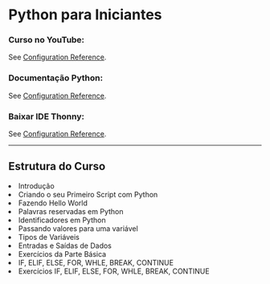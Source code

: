 # Python para Iniciantes

### Curso no YouTube:
See [Configuration Reference](https://www.youtube.com/watch?v=BAfcrs0jAYU&list=PLFYSYBoGvrksZsvRPWv1QTHeIYaK9LT7N).

### Documentação Python:
See [Configuration Reference](https://www.python.org/).

### Baixar IDE Thonny:
See [Configuration Reference](https://thonny.org/).

<hr>
<h2> Estrutura do Curso</h2>


<li> Introdução </li>
<li> Criando o seu Primeiro Script com Python </li>
<li> Fazendo Hello World </li>
<li> Palavras reservadas em Python </li>
<li> Identificadores em Python </li>
<li> Passando valores para uma variável </li>
<li> Tipos de Variáveis </li>
<li> Entradas e Saídas de Dados </li>
<li> Exercícios da Parte Básica </li>
<li> IF, ELIF, ELSE, FOR, WHLE, BREAK, CONTINUE </li>
<li> Exercícios IF, ELIF, ELSE, FOR, WHLE, BREAK, CONTINUE </li>
